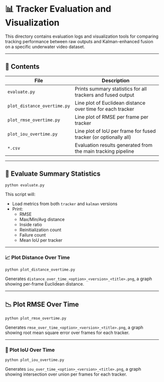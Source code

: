 # 📊 Tracker Evaluation and Visualization

This directory contains evaluation logs and visualization tools for comparing tracking performance between raw outputs and Kalman-enhanced fusion on a specific underwater video dataset.

---

## 🧩 Contents

| File                           | Description                                                             |
|--------------------------------|-------------------------------------------------------------------------|
| `evaluate.py`                 | Prints summary statistics for all trackers and fused output             |
| `plot_distance_overtime.py`   | Line plot of Euclidean distance over time for each tracker              |
| `plot_rmse_overtime.py`       | Line plot of RMSE per frame per tracker                                 |
| `plot_iou_overtime.py`        | Line plot of IoU per frame for fused tracker (or optionally all)        |
| `*.csv`                       | Evaluation results generated from the main tracking pipeline            |

---

## 📌 Evaluate Summary Statistics

```
python evaluate.py
```

This script will:
- Load metrics from both `tracker` and `kalman` versions
- Print:
  - RMSE
  - Max/Min/Avg distance
  - Inside ratio
  - Reinitialization count
  - Failure count
  - Mean IoU per tracker

---

### 📈 Plot Distance Over Time
```
python plot_distance_overtime.py
```
Generates `distance_over_time_<option>_<version>_<title>.png`, a graph showing per-frame Euclidean distance.

---

## 📉 Plot RMSE Over Time
```
python plot_rmse_overtime.py
```
Generates `rmse_over_time_<option>_<version>_<title>.png`, a graph showing root mean square error over frames for each tracker.

---

### 🧠 Plot IoU Over Time
```
python plot_iou_overtime.py
```
Generates `iou_over_time_<option>_<version>_<title>.png`, a graph showing intersection over union per frames for each tracker.
